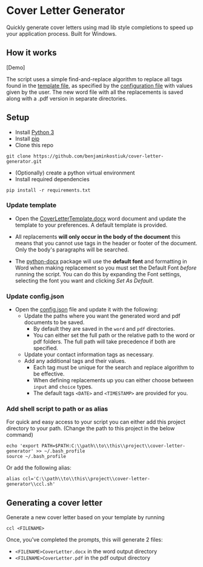 # Cover Letter Generator
Quickly generate cover letters using mad lib style completions to speed up your application process. Built for Windows.

## How it works
[Demo]

The script uses a simple find-and-replace algorithm to replace all tags found in the [template file](./CoverLetterTemplate.docx), as specified by the [configuration file](./config.json) with values given by the user. The new word file with all the replacements is saved along with a .pdf version in separate directories.

## Setup
- Install [Python 3](https://www.python.org/downloads/)
- Install [pip](https://pip.pypa.io/en/stable/installation/)
- Clone this repo
```shell
git clone https://github.com/benjaminkostiuk/cover-letter-generator.git
```
- (Optionally) create a python virtual environment
- Install required dependencies
```shell
pip install -r requirements.txt
```
### Update template
- Open the [CoverLetterTemplate.docx](./CoverLetterTemplate.docx) word document and update the template to your preferences. A default template is provided.

- All replacements **will only occur in the body of the document** this means that you cannot use tags in the header or footer of the document. Only the body's paragraphs will be searched.

- The [python-docx](https://python-docx.readthedocs.io/en/latest/) package will use the **default font** and formatting in Word when making replacement so you must set the Default Font _before_ running the script. You can do this by expanding the Font settings, selecting the font you want and clicking _Set As Default_.

### Update config.json
- Open the [config.json](./config.json) file and update it with the following:
    - Update the paths where you want the generated word and pdf documents to be saved.
        - By default they are saved in the `word` and `pdf` directories.
        - You can either set the full path or the relative path to the word or pdf folders. The full path will take precedence if both are specified.
    - Update your contact information tags as necessary.
    - Add any additional tags and their values.
        - Each tag must be unique for the search and replace algorithm to be effective.
        - When defining replacements up you can either choose between `input` and `choice` types.
        - The default tags `<DATE>` and `<TIMESTAMP>` are provided for you.


### Add shell script to path or as alias
For quick and easy access to your script you can either add this project directory to your path. (Change the path to this project in the below command)
```shell
echo 'export PATH=$PATH:C:\\path\\to\\this\\project\\cover-letter-generator' >> ~/.bash_profile
source ~/.bash_profile
```
Or add the following alias:
```shell
alias ccl='C:\\path\\to\\this\\project\\cover-letter-generator\\ccl.sh'
```

## Generating a cover letter

Generate a new cover letter based on your template by running
```shell
ccl <FILENAME>
```
Once, you've completed the prompts, this will generate 2 files:
- `<FILENAME>CoverLetter.docx` in the word output directory
- `<FILENAME>CoverLetter.pdf` in the pdf output directory 
